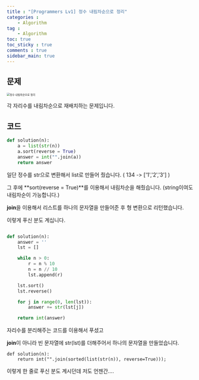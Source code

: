 ```yaml
---
title : "[Programmers Lv1] 정수 내림차순으로 정리"
categories :
    - Algorithm
tag :
    - Algorithm
toc: true
toc_sticky : true
comments : true
sidebar_main: true
---
```


## 문제



<img src="../../images/정수내림차순으로정리.JPEG" alt="정수 내림차순으로 정리" style="zoom:50%;" />



각 자리수를 내림차순으로 재배치하는 문제입니다.

## 코드



```python
def solution(n):
    a = list(str(n))
    a.sort(reverse = True)
    answer = int("".join(a))
    return answer
```

일단 정수를 str으로 변환해서 list로 만들어 줬습니다. ( 134 -> ['1','2','3'] )

그 후에 **sort(reverse = True)**를 이용해서 내림차순을 해줬습니다. (string이여도 내림차순이 가능합니다.)

**join**을 이용해서 리스트를 하나의 문자열을 만들어준 후 형 변환으로 리턴했습니다. 



이렇게 푸신 분도 계십니다. 

```python

def solution(n):
    answer = ''
    lst = []

    while n > 0:
        r = n % 10
        n = n // 10
        lst.append(r)

    lst.sort()
    lst.reverse()

    for j in range(0, len(lst)):
        answer += str(lst[j])

    return int(answer)
```

자리수를 분리해주는 코드를 이용해서 푸셨고 

**join**이 아니라 빈 문자열에 str(lst)를 더해주어서 하나의 문자열을 만들었습니다. 



```
def solution(n):
    return int("".join(sorted(list(str(n)), reverse=True)));
```

이렇게 한 줄로 푸신 분도 계시던데 저도 언젠간....